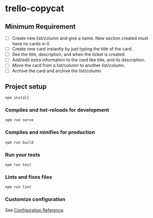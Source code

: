 # trello-copycat

## Minimum Requirement
* [ ] Create new list/column and give a name. New section created must have no cards in it.
* [ ] Create new card instantly by just typing the title of the card.
* [ ] See the title, description, and when the ticket is created.
* [ ] Add/edit extra information to the card like title, and its description.
* [ ] Move the card from a list/column to another list/column.
* [ ] Archive the card and archive the list/column.

## Project setup
```
npm install
```

### Compiles and hot-reloads for development
```
npm run serve
```

### Compiles and minifies for production
```
npm run build
```

### Run your tests
```
npm run test
```

### Lints and fixes files
```
npm run lint
```

### Customize configuration
See [Configuration Reference](https://cli.vuejs.org/config/).
